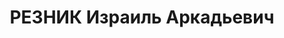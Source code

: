 ---
title: РЕЗНИК Израиль Аркадьевич
description: 'Род. в 1903, м. Уланов, Подольская губ.

  Приговор: 24.11.1937 – ВМН'
---